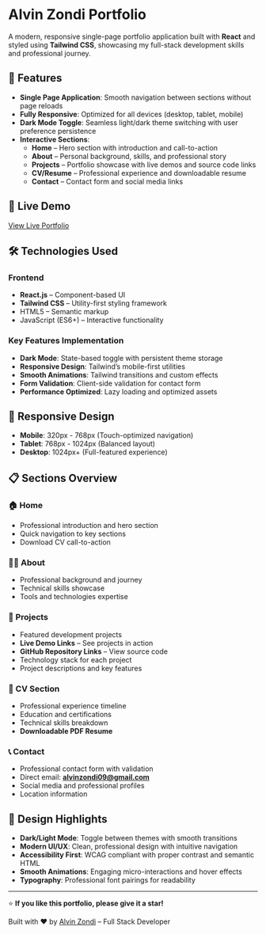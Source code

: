 # Alvin Zondi Portfolio

A modern, responsive single-page portfolio application built with **React** and styled using **Tailwind CSS**, showcasing my full-stack development skills and professional journey.

## 🌟 Features

- **Single Page Application**: Smooth navigation between sections without page reloads  
- **Fully Responsive**: Optimized for all devices (desktop, tablet, mobile)  
- **Dark Mode Toggle**: Seamless light/dark theme switching with user preference persistence  
- **Interactive Sections**:  
  - **Home** – Hero section with introduction and call-to-action  
  - **About** – Personal background, skills, and professional story  
  - **Projects** – Portfolio showcase with live demos and source code links  
  - **CV/Resume** – Professional experience and downloadable resume  
  - **Contact** – Contact form and social media links  

## 🚀 Live Demo

[View Live Portfolio](https://new-portfolio-one-brown.vercel.app/)

## 🛠️ Technologies Used

### Frontend
- **React.js** – Component-based UI  
- **Tailwind CSS** – Utility-first styling framework  
- HTML5 – Semantic markup  
- JavaScript (ES6+) – Interactive functionality  

### Key Features Implementation
- **Dark Mode**: State-based toggle with persistent theme storage  
- **Responsive Design**: Tailwind’s mobile-first utilities  
- **Smooth Animations**: Tailwind transitions and custom effects  
- **Form Validation**: Client-side validation for contact form  
- **Performance Optimized**: Lazy loading and optimized assets  

## 📱 Responsive Design

- **Mobile**: 320px - 768px (Touch-optimized navigation)  
- **Tablet**: 768px - 1024px (Balanced layout)  
- **Desktop**: 1024px+ (Full-featured experience)  

## 📋 Sections Overview

### 🏠 Home
- Professional introduction and hero section  
- Quick navigation to key sections  
- Download CV call-to-action  

### 👨‍💻 About
- Professional background and journey  
- Technical skills showcase  
- Tools and technologies expertise  

### 💼 Projects
- Featured development projects  
- **Live Demo Links** – See projects in action  
- **GitHub Repository Links** – View source code  
- Technology stack for each project  
- Project descriptions and key features  

### 📄 CV Section
- Professional experience timeline  
- Education and certifications  
- Technical skills breakdown  
- **Downloadable PDF Resume**  

### 📞 Contact
- Professional contact form with validation  
- Direct email: **alvinzondi09@gmail.com**  
- Social media and professional profiles  
- Location information  

## 🎨 Design Highlights

- **Dark/Light Mode**: Toggle between themes with smooth transitions  
- **Modern UI/UX**: Clean, professional design with intuitive navigation  
- **Accessibility First**: WCAG compliant with proper contrast and semantic HTML  
- **Smooth Animations**: Engaging micro-interactions and hover effects  
- **Typography**: Professional font pairings for readability  

---

⭐️ **If you like this portfolio, please give it a star!**  

Built with ❤️ by [Alvin Zondi](https://github.com/Alvinza) – Full Stack Developer  
